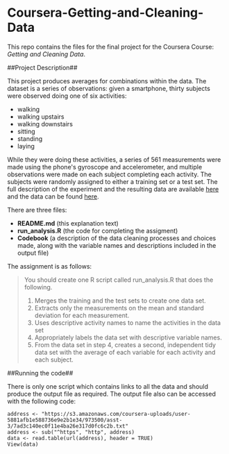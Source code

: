 # Coursera-Getting-and-Cleaning-Data
This repo contains the files for the final project for the Coursera Course: *Getting and Cleaning Data*. 

##Project Description##

This project produces averages for combinations within the data. The dataset is a series of observations: given a smartphone, thirty subjects were observed doing
one of six activities: 
- walking
- walking upstairs
- walking downstairs
- sitting
- standing
- laying

While they were doing these activities, a series of 561 measurements were made using the phone's gyroscope and accelerometer, and multiple observations
were made on each subject completing each activity. The subjects were randomly assigned to either a training set or a test set.  The full description 
of the experiment and the resulting data are available [here](http://archive.ics.uci.edu/ml/datasets/Human+Activity+Recognition+Using+Smartphones) and
the data can be found [here](https://d396qusza40orc.cloudfront.net/getdata%2Fprojectfiles%2FUCI%20HAR%20Dataset.zip).

There are three files:
- **README.md** (this explanation text)
- **run_analysis.R** (the code for completing the assigment)
- **Codebook** (a description of the data cleaning processes and choices made, along with the variable names and descriptions included in the output file)

The assignment is as follows:
>You should create one R script called run_analysis.R that does the following. 
>1. Merges the training and the test sets to create one data set.
>2. Extracts only the measurements on the mean and standard deviation for each measurement. 
>3. Uses descriptive activity names to name the activities in the data set
>4. Appropriately labels the data set with descriptive variable names. 
>5. From the data set in step 4, creates a second, independent tidy data set with the average of each variable for each activity and each subject.

##Running the code##

There is only one script which contains links to all the data and should produce the output file as required. The output file also can be accessed
with the following code:

```
address <- "https://s3.amazonaws.com/coursera-uploads/user-5881afb1e588736e9e2b1e34/973500/asst-3/7ad3c140ec0f11e4ba26e317d0fc6c2b.txt"
address <- sub("^https", "http", address)
data <- read.table(url(address), header = TRUE) 
View(data)
```
